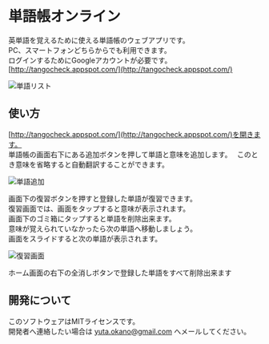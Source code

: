 単語帳オンライン
=========

英単語を覚えるために使える単語帳のウェブアプリです。  
PC、スマートフォンどちらからでも利用できます。  
ログインするためにGoogleアカウントが必要です。  
[http://tangocheck.appspot.com/](http://tangocheck.appspot.com/)

![単語リスト](https://raw.github.com/yokano/tango/master/ss0.jpg)

使い方
----------

[http://tangocheck.appspot.com/](http://tangocheck.appspot.com/)を開きます。  
単語帳の画面右下にある追加ボタンを押して単語と意味を追加します。　
このとき意味を省略すると自動翻訳することができます。  

![単語追加](https://raw.github.com/yokano/tango/master/ss3.jpg)

画面下の復習ボタンを押すと登録した単語が復習できます。  
復習画面では、画面をタップすると意味が表示されます。  
画面下のゴミ箱にタップすると単語を削除出来ます。  
意味が覚えられていなかったら次の単語へ移動しましょう。  
画面をスライドすると次の単語が表示されます。  

![復習画面](https://raw.github.com/yokano/tango/master/ss2.jpg)

ホーム画面の右下の全消しボタンで登録した単語をすべて削除出来ます  

開発について
------
このソフトウェアはMITライセンスです。  
開発者へ連絡したい場合は yuta.okano@gmail.com へメールしてください。  